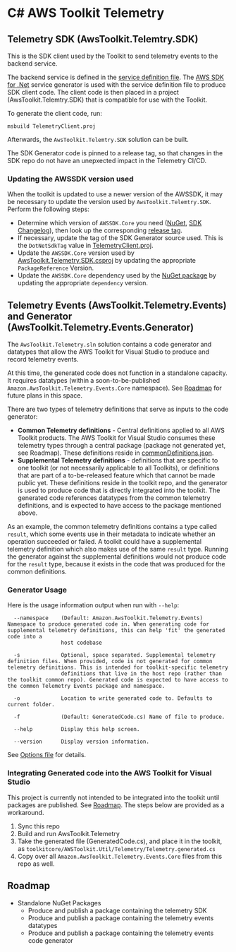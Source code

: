 # C# AWS Toolkit Telemetry

## Telemetry SDK (AwsToolkit.Telemtry.SDK)

This is the SDK client used by the Toolkit to send telemetry events to the backend service.

The backend service is defined in the [service definition file](/telemetry/service/service-model.json). The [AWS SDK for .Net](https://github.com/aws/aws-sdk-net) service generator is used with the service definition file to produce SDK client code. The client code is then placed in a project (AwsToolkit.Telemtry.SDK) that is compatible for use with the Toolkit.

To generate the client code, run:

```
msbuild TelemetryClient.proj
```

Afterwards, the `AwsToolkit.Telemtry.SDK` solution can be built.

The SDK Generator code is pinned to a release tag, so that changes in the SDK repo do not have an unepxected impact in the Telemetry CI/CD.

### Updating the AWSSDK version used

When the toolkit is updated to use a newer version of the AWSSDK, it may be necessary to update the version used by `AwsToolkit.Telemtry.SDK`. Perform the following steps:

-   Determine which version of `AWSSDK.Core` you need ([NuGet](https://www.nuget.org/packages/AWSSDK.Core/), [SDK Changelog](https://github.com/aws/aws-sdk-net/blob/master/SDK.CHANGELOG.md)), then look up the corresponding [release tag](https://github.com/aws/aws-sdk-net/tags).
-   If necessary, update the tag of the SDK Generator source used. This is the `DotNetSdkTag` value in [TelemetryClient.proj](/telemetry/csharp/TelemetryClient.proj).
-   Update the `AWSSDK.Core` version used by [AwsToolkit.Telemetry.SDK.csproj](/telemetry/csharp/AwsToolkit.Telemetry.SDK/AwsToolkit.Telemetry.SDK.csproj) by updating the appropriate `PackageReference` Version.
-   Update the `AWSSDK.Core` dependency used by the [NuGet package](/telemetry/csharp/AwsToolkit.Telemetry.SDK/AwsToolkit.Telemetry.SDK.nuspec) by updating the appropriate `dependency` version.

## Telemetry Events (AwsToolkit.Telemetry.Events) and Generator (AwsToolkit.Telemetry.Events.Generator)

The `AwsToolkit.Telemetry.sln` solution contains a code generator and datatypes that allow the AWS Toolkit for Visual Studio to produce and record telemetry events.

At this time, the generated code does not function in a standalone capacity. It requires datatypes (within a soon-to-be-published `Amazon.AwsToolkit.Telemetry.Events.Core` namespace). See [Roadmap](#Roadmap) for future plans in this space.

There are two types of telemetry definitions that serve as inputs to the code generator:

-   **Common Telemetry definitions** - Central definitions applied to all AWS Toolkit products. The AWS Toolkit for Visual Studio consumes these telemetry types through a central package (package not generated yet, see Roadmap). These definitions reside in [commonDefinitions.json](/telemetry/definitions/commonDefinitions.json).
-   **Supplemental Telemetry definitions** - definitions that are specific to one toolkit (or not necessarily applicable to all Toolkits), or definitions that are part of a to-be-released feature which that cannot be made public yet. These definitions reside in the toolkit repo, and the generator is used to produce code that is directly integrated into the toolkit. The generated code references datatypes from the common telemetry definitions, and is expected to have access to the package mentioned above.

As an example, the common telemetry definitions contains a type called `result`, which some events use in their metadata to indicate whether an operation succeeded or failed. A toolkit could have a supplemental telemetry definition which also makes use of the same `result` type. Running the generator against the supplemental definitions would not produce code for the `result` type, because it exists in the code that was produced for the common definitions.

### Generator Usage

Here is the usage information output when run with `--help`:

```
  --namespace    (Default: Amazon.AwsToolkit.Telemetry.Events) Namespace to produce generated code in. When generating code for supplemental telemetry definitions, this can help 'fit' the generated code into a
                 host codebase

  -s             Optional, space separated. Supplemental telemetry definition files. When provided, code is not generated for common telemetry definitions. This is intended for toolkit-specific telemetry
                 definitions that live in the host repo (rather than the toolkit common repo). Generated code is expected to have access to the common Telemetry Events package and namespace.

  -o             Location to write generated code to. Defaults to current folder.

  -f             (Default: GeneratedCode.cs) Name of file to produce.

  --help         Display this help screen.

  --version      Display version information.
```

See [Options file](AwsToolkit.Telemetry.Events.Generator/Options.cs) for details.

### Integrating Generated code into the AWS Toolkit for Visual Studio

This project is currently not intended to be integrated into the toolkit until packages are published. See [Roadmap](#Roadmap). The steps below are provided as a workaround.

1. Sync this repo
1. Build and run AwsToolkit.Telemetry
1. Take the generated file (GeneratedCode.cs), and place it in the toolkit, as `toolkitcore/AWSToolkit.Util/Telemetry/Telemetry.generated.cs`
1. Copy over all `Amazon.AwsToolkit.Telemetry.Events.Core` files from this repo as well.

## Roadmap

-   Standalone NuGet Packages
    -   Produce and publish a package containing the telemetry SDK
    -   Produce and publish a package containing the telemetry events datatypes
    -   Produce and publish a package containing the telemetry events code generator

